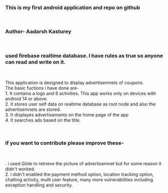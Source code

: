<h3>This is my first android application and repo on github</h3><br>
<h3>Author- Aadarsh Kasturey</h3><br>
<h3>used firebase realtime database. I have rules as true so anyone can read and write on it.</h3><br>
<p>This application is designed to display advertisemnets of coupons.<br>
The basic fuctions i have done are-<br> 1. It contains a logo and 6 activities. This app works only on devices with android 14 or above.<br> 2. It stores user self data on realtime database as root node and also the advertisemnets are stored. <br>3. It displayes advertisements on the home page of the app<br> 4. It searches ads based on the title.</p><br>
<h3>if you want to contribute please improve these-</h3><br><p>. i used Glide to retrieve the picture of advertisemnet but for some reason it didn't worked.<br>2. i didn't enabled the payment method option,  location tracking option, chatting activity, multi user feature, many more vulnerabilities including exception handling and security. </p>
